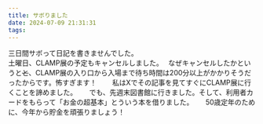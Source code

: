 ```yaml
---
title: サボりました
date: 2024-07-09 21:31:31
tags:
---
```

三日間サボって日記を書きませんでした。  
土曜日、CLAMP展の予定もキャンセルしました。　
なぜキャンセルしたかというと~~と~~、CLAMP展の入り口から入場まで待ち時間は200分以上がかかりそうだったからです。怖すぎます！　　
私はXでその記事を見てすぐにCLAMP展に行くことを諦めました。　　
でも、先週末図書館に行きました。そして、利用者カードをもらって「お金の超基本」とういう本を借りました。　　
50歳定年のために、今年から貯金を頑張りましょう！